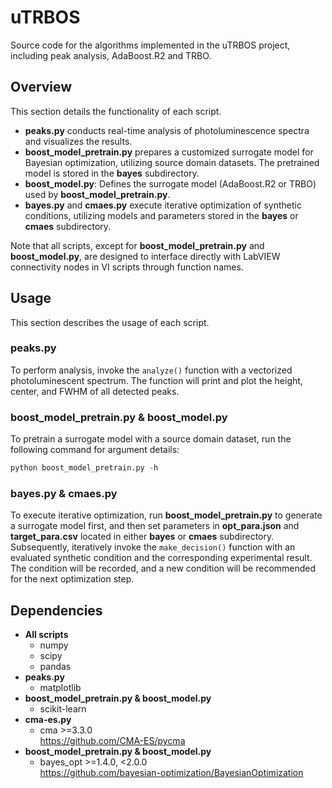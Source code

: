# uTRBOS
Source code for the algorithms implemented in the uTRBOS project, including peak analysis, AdaBoost.R2 and TRBO.

## Overview 
This section details the functionality of each script.
- **peaks.py** conducts real-time analysis of photoluminescence spectra and visualizes the results.
- **boost_model_pretrain.py** prepares a customized surrogate model for Bayesian optimization, utilizing source domain datasets. The pretrained model is stored in the **bayes** subdirectory.
- **boost_model.py**: Defines the surrogate model (AdaBoost.R2 or TRBO) used by **boost_model_pretrain.py**.
- **bayes.py** and **cmaes.py** execute iterative optimization of synthetic conditions, utilizing models and parameters stored in the **bayes** or **cmaes** subdirectory.

Note that all scripts, except for **boost_model_pretrain.py** and **boost_model.py**, are designed to interface directly with LabVIEW connectivity nodes in VI scripts through function names.

## Usage
This section describes the usage of each script.
### peaks.py
To perform analysis, invoke the `analyze()` function with a vectorized photoluminescent spectrum. The function will print and plot the height, center, and FWHM of all detected peaks. 
### boost_model_pretrain.py & boost_model.py
To pretrain a surrogate model with a source domain dataset, run the following command for argument details:
```python
python boost_model_pretrain.py -h
```
### bayes.py & cmaes.py
To execute iterative optimization, run **boost_model_pretrain.py** to generate a surrogate model first, and then set parameters in **opt_para.json** and **target_para.csv** located in either **bayes** or **cmaes** subdirectory.  
Subsequently, iteratively invoke the `make_decision()` function with an evaluated synthetic condition and the corresponding experimental result. The condition will be recorded, and a new condition will be recommended for the next optimization step.

## Dependencies
- **All scripts**  
  - numpy
  - scipy
  - pandas
- **peaks.py**  
  - matplotlib
- **boost_model_pretrain.py & boost_model.py**  
  - scikit-learn
- **cma-es.py**  
  - cma >=3.3.0  
https://github.com/CMA-ES/pycma
- **boost_model_pretrain.py & boost_model.py**  
  - bayes_opt >=1.4.0, <2.0.0  
https://github.com/bayesian-optimization/BayesianOptimization
 